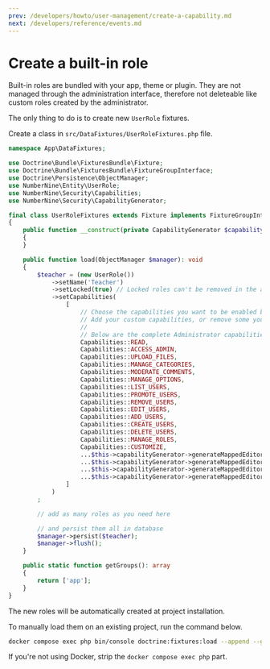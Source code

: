 ```yaml
---
prev: /developers/howto/user-management/create-a-capability.md
next: /developers/reference/events.md
---
```


# Create a built-in role

Built-in roles are bundled with your app, theme or plugin. They are not managed through the administration interface, therefore not deleteable like custom roles created by the administrator.

The only thing to do is to create new `UserRole` fixtures.

Create a class in `src/DataFixtures/UserRoleFixtures.php` file.

```php
namespace App\DataFixtures;

use Doctrine\Bundle\FixturesBundle\Fixture;
use Doctrine\Bundle\FixturesBundle\FixtureGroupInterface;
use Doctrine\Persistence\ObjectManager;
use NumberNine\Entity\UserRole;
use NumberNine\Security\Capabilities;
use NumberNine\Security\CapabilityGenerator;

final class UserRoleFixtures extends Fixture implements FixtureGroupInterface
{
    public function __construct(private CapabilityGenerator $capabilityGenerator)
    {
    }

    public function load(ObjectManager $manager): void
    {
        $teacher = (new UserRole())
            ->setName('Teacher')
            ->setLocked(true) // Locked roles can't be removed in the admin interface
            ->setCapabilities(
                [
                    // Choose the capabilities you want to be enabled by default.
                    // Add your custom capabilities, or remove some you don't want.
                    //
                    // Below are the complete Administrator capabilities
                    Capabilities::READ,
                    Capabilities::ACCESS_ADMIN,
                    Capabilities::UPLOAD_FILES,
                    Capabilities::MANAGE_CATEGORIES,
                    Capabilities::MODERATE_COMMENTS,
                    Capabilities::MANAGE_OPTIONS,
                    Capabilities::LIST_USERS,
                    Capabilities::PROMOTE_USERS,
                    Capabilities::REMOVE_USERS,
                    Capabilities::EDIT_USERS,
                    Capabilities::ADD_USERS,
                    Capabilities::CREATE_USERS,
                    Capabilities::DELETE_USERS,
                    Capabilities::MANAGE_ROLES,
                    Capabilities::CUSTOMIZE,
                    ...$this->capabilityGenerator->generateMappedEditorCapabilities('post'),
                    ...$this->capabilityGenerator->generateMappedEditorCapabilities('page'),
                    ...$this->capabilityGenerator->generateMappedEditorCapabilities('block'),
                    ...$this->capabilityGenerator->generateMappedEditorCapabilities('media_file'),
                ]
            )
        ;

        // add as many roles as you need here

        // and persist them all in database
        $manager->persist($teacher);
        $manager->flush();
    }

    public static function getGroups(): array
    {
        return ['app'];
    }
}
```

The new roles will be automatically created at project installation.

To manually load them on an existing project, run the command below.

```bash
docker compose exec php bin/console doctrine:fixtures:load --append --group=app
```

If you're not using Docker, strip the `docker compose exec php` part.
